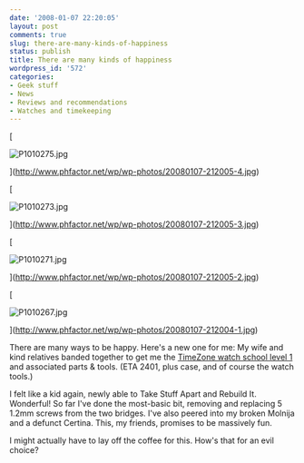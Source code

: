 ```yaml
---
date: '2008-01-07 22:20:05'
layout: post
comments: true
slug: there-are-many-kinds-of-happiness
status: publish
title: There are many kinds of happiness
wordpress_id: '572'
categories:
- Geek stuff
- News
- Reviews and recommendations
- Watches and timekeeping
---
```






[


![P1010275.jpg](http://www.phfactor.net/wp/wp-photos/thumb.20080107-212005-4.jpg)



](http://www.phfactor.net/wp/wp-photos/20080107-212005-4.jpg)





[


![P1010273.jpg](http://www.phfactor.net/wp/wp-photos/thumb.20080107-212005-3.jpg)



](http://www.phfactor.net/wp/wp-photos/20080107-212005-3.jpg)





[


![P1010271.jpg](http://www.phfactor.net/wp/wp-photos/thumb.20080107-212005-2.jpg)



](http://www.phfactor.net/wp/wp-photos/20080107-212005-2.jpg)





[


![P1010267.jpg](http://www.phfactor.net/wp/wp-photos/thumb.20080107-212004-1.jpg)



](http://www.phfactor.net/wp/wp-photos/20080107-212004-1.jpg)

There are many ways to be happy. Here's a new one for me: My wife and   kind relatives banded together to get me the [TimeZone watch   school level 1](http://www.timezonewatchschool.com/WatchSchool/) and associated parts & tools. (ETA 2401, plus case,   and of course the watch tools.)

I felt like a kid again, newly able to Take Stuff Apart and Rebuild   It. Wonderful! So far I've done the most-basic bit, removing and   replacing 5 1.2mm screws from the two bridges. I've also peered into   my broken Molnija and a defunct Certina. This, my friends, promises to   be massively fun. 

I might actually have to lay off the coffee for this. How's that for   an evil choice?
